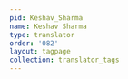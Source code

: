 ```yaml
---
pid: Keshav_Sharma
name: Keshav Sharma
type: translator
order: '082'
layout: tagpage
collection: translator_tags
---
```

